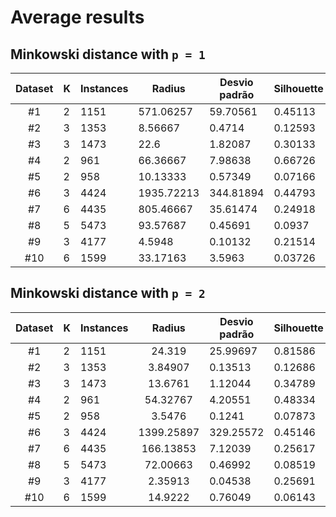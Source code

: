 # Average results

## Minkowski distance with `p = 1`

| Dataset | K   | Instances | Radius     | Desvio padrão | Silhouette | Rand index | Time    |
| :-----: | --- | --------- | ---------- | ------------- | ---------- | ---------- | ------- |
|   #1    | 2   | 1151      | 571.06257  | 59.70561      | 0.45113    | 0.00103    | 0.00711 |
|   #2    | 3   | 1353      | 8.56667    | 0.4714        | 0.12593    | 0.19026    | 0.01323 |
|   #3    | 3   | 1473      | 22.6       | 1.82087       | 0.30133    | 0.00775    | 0.01378 |
|   #4    | 2   | 961       | 66.36667   | 7.98638       | 0.66726    | 0.00253    | 0.00533 |
|   #5    | 2   | 958       | 10.13333   | 0.57349       | 0.07166    | -0.00121   | 0.00532 |
|   #6    | 3   | 4424      | 1935.72213 | 344.81894     | 0.44793    | 0.02072    | 0.0259  |
|   #7    | 6   | 4435      | 805.46667  | 35.61474      | 0.24918    | 0.24978    | 0.07009 |
|   #8    | 5   | 5473      | 93.57687   | 0.45691       | 0.0937     | 0.09695    | 0.06534 |
|   #9    | 3   | 4177      | 4.5948     | 0.10132       | 0.21514    | 0.11747    | 0.02454 |
|   #10   | 6   | 1599      | 33.17163   | 3.5963        | 0.03726    | 0.02443    | 0.04021 |

## Minkowski distance with `p = 2`

| Dataset | K   | Instances |   Radius   | Desvio padrão | Silhouette | Rand index | Time    |
| :-----: | --- | --------- | :--------: | ------------- | ---------- | ---------- | ------- |
|   #1    | 2   | 1151      |   24.319   | 25.99697      | 0.81586    | -0.00056   | 0.00655 |
|   #2    | 3   | 1353      |  3.84907   | 0.13513       | 0.12686    | 0.15081    | 0.01283 |
|   #3    | 3   | 1473      |  13.6761   | 1.12044       | 0.34789    | 0.0099     | 0.01404 |
|   #4    | 2   | 961       |  54.32767  | 4.20551       | 0.48334    | 0.02488    | 0.00496 |
|   #5    | 2   | 958       |   3.5476   | 0.1241        | 0.07873    | -0.00266   | 0.00556 |
|   #6    | 3   | 4424      | 1399.25897 | 329.25572     | 0.45146    | 0.01775    | 0.02587 |
|   #7    | 6   | 4435      | 166.13853  | 7.12039       | 0.25617    | 0.2162     | 0.07002 |
|   #8    | 5   | 5473      |  72.00663  | 0.46992       | 0.08519    | 0.11774    | 0.06665 |
|   #9    | 3   | 4177      |  2.35913   | 0.04538       | 0.25691    | 0.10038    | 0.02439 |
|   #10   | 6   | 1599      |  14.9222   | 0.76049       | 0.06143    | 0.02783    | 0.04021 |
